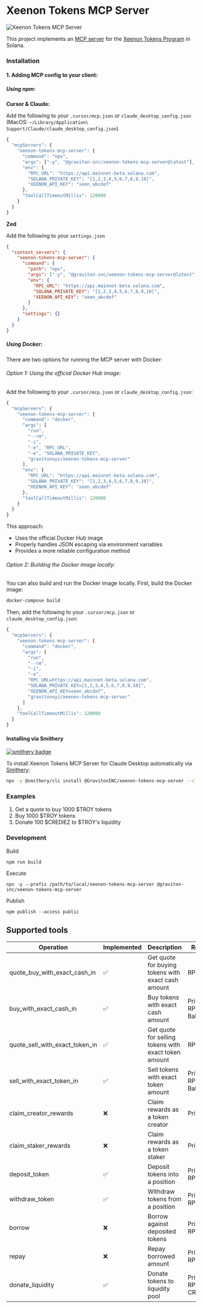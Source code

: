 # Xeenon Tokens MCP Server



![Xeenon Tokens MCP Server](docs/images/xeenon.png)

This project implements an [MCP server](https://spec.modelcontextprotocol.io/) for the [Xeenon Tokens Program](https://xeenon.xyz/token-scope) in Solana.


### Installation

#### 1. Adding MCP config to your client:

##### Using npm:

**Cursor & Claude:**

Add the following to your `.cursor/mcp.json` or `claude_desktop_config.json` (MacOS: `~/Library/Application\ Support/Claude/claude_desktop_config.json`)

```javascript
{
  "mcpServers": {
    "xeenon-tokens-mcp-server": {
      "command": "npx",
      "args": ["-y", "@graviton-inc/xeenon-tokens-mcp-server@latest"],
      "env": {
        "RPC_URL": "https://api.mainnet-beta.solana.com",
        "SOLANA_PRIVATE_KEY": "[1,2,3,4,5,6,7,8,9,10]",
        "XEENON_API_KEY": "xeen_abcdef"
      },
      "toolCallTimeoutMillis": 120000
    }
  }
}
```

**Zed**

Add the following to your `settings.json`

```json
{
  "context_servers": {
    "xeenon-tokens-mcp-server": {
      "command": {
        "path": "npx",
        "args": ["-y", "@graviton-inc/xeenon-tokens-mcp-server@latest"],
        "env": {
          "RPC_URL": "https://api.mainnet-beta.solana.com",
          "SOLANA_PRIVATE_KEY": "[1,2,3,4,5,6,7,8,9,10]",
          "XEENON_API_KEY": "xeen_abcdef"
        }
      },
      "settings": {}
    }
  }
}
```

##### Using Docker:

There are two options for running the MCP server with Docker:

###### Option 1: Using the official Docker Hub image:

Add the following to your `.cursor/mcp.json` or `claude_desktop_config.json`:

```javascript
{
  "mcpServers": {
    "xeenon-tokens-mcp-server": {
      "command": "docker",
      "args": [
        "run",
        "--rm",
        "-i",
        "-e", "RPC_URL",
        "-e", "SOLANA_PRIVATE_KEY",
        "gravitonxyz/xeenon-tokens-mcp-server"
      ],
      "env": {
        "RPC_URL": "https://api.mainnet-beta.solana.com",
        "SOLANA_PRIVATE_KEY": "[1,2,3,4,5,6,7,8,9,10]",
        "XEENON_API_KEY": "xeen_abcdef"
      },
      "toolCallTimeoutMillis": 120000
    }
  }
}
```

This approach:
- Uses the official Docker Hub image
- Properly handles JSON escaping via environment variables
- Provides a more reliable configuration method

###### Option 2: Building the Docker image locally:

You can also build and run the Docker image locally. First, build the Docker image:

```bash
docker-compose build
```

Then, add the following to your `.cursor/mcp.json` or `claude_desktop_config.json`:

```javascript
{
  "mcpServers": {
    "xeenon-tokens-mcp-server": {
      "command": "docker",
      "args": [
        "run",
        "--rm",
        "-i",
        "-e",
        "RPC_URL=https://api.mainnet-beta.solana.com",
        "SOLANA_PRIVATE_KEY=[1,2,3,4,5,6,7,8,9,10]",
        "XEENON_API_KEY=xeen_abcdef",
        "gravitonxyz/xeenon-tokens-mcp-server"
      ]
    },
    "toolCallTimeoutMillis": 120000
  }
}
```


#### Installing via Smithery

[![smithery badge](https://smithery.ai/badge/@GravitonINC/xeenon-tokens-mcp-server)](https://smithery.ai/server/@GravitonINC/xeenon-tokens-mcp-server)

To install Xeenon Tokens MCP Server for Claude Desktop automatically via [Smithery](https://smithery.ai/server/@GravitonINC/xeenon-tokens-mcp-server):

```bash
npx -y @smithery/cli install @GravitonINC/xeenon-tokens-mcp-server --client claude
```

### Examples

1. Get a quote to buy 1000 $TROY tokens
2. Buy 1000 $TROY tokens
3. Donate 100 $CREDIEZ to $TROY's liquidity


### Development

Build

```
npm run build
```

Execute

```
npx -y --prefix /path/to/local/xeenon-tokens-mcp-server @graviton-inc/xeenon-tokens-mcp-server
```

Publish

```
npm publish --access public
```


## Supported tools

| Operation | Implemented | Description | Requirements |
|-----------|-------------|-------------|--------------|
| quote_buy_with_exact_cash_in | ✅ | Get quote for buying tokens with exact cash amount | RPC |
| buy_with_exact_cash_in | ✅ | Buy tokens with exact cash amount | Private key, RPC, CREDIEZ Balance |
| quote_sell_with_exact_token_in | ✅ | Get quote for selling tokens with exact token amount | RPC |
| sell_with_exact_token_in | ✅ | Sell tokens with exact token amount | Private key, RPC, Token Balance |
| claim_creator_rewards | ❌ | Claim rewards as a token creator | Private key, RPC |
| claim_staker_rewards | ❌ | Claim rewards as a token staker | Private key, RPC |
| deposit_token | ✅ | Deposit tokens into a position | Private key, RPC, Balance |
| withdraw_token | ✅ | Withdraw tokens from a position | Private key, RPC, Balance |
| borrow | ❌ | Borrow against deposited tokens | Private key, RPC, Balance |
| repay | ❌ | Repay borrowed amount | Private key, RPC, Balance |
| donate_liquidity | ✅ | Donate tokens to liquidity pool | Private key, RPC, CREDIEZBalance |